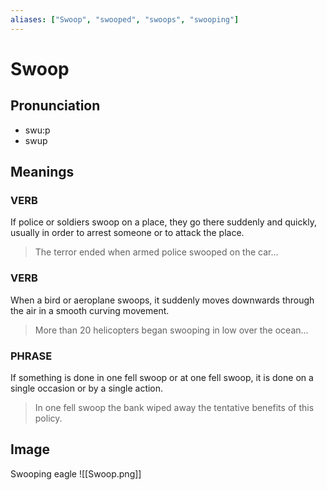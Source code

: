 ```yaml
---
aliases: ["Swoop", "swooped", "swoops", "swooping"]
---
```


# Swoop

## Pronunciation

- swu:p
- swup

## Meanings

### VERB

If police or soldiers swoop on a place, they go there suddenly and quickly, usually in order to arrest someone or to attack the place.  

> The terror ended when armed police swooped on the car...

### VERB

When a bird or aeroplane swoops, it suddenly moves downwards through the air in a smooth curving movement.  

> More than 20 helicopters began swooping in low over the ocean...

### PHRASE

If something is done in one fell swoop or at one fell swoop, it is done on a single occasion or by a single action.  

> In one fell swoop the bank wiped away the tentative benefits of this policy.



## Image

Swooping eagle
![[Swoop.png]]

